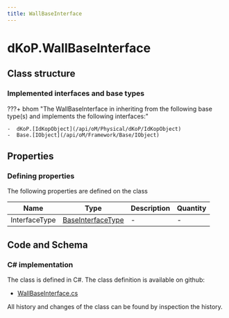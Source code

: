 ```yaml
---
title: WallBaseInterface
---
```


# dKoP.WallBaseInterface



## Class structure

### Implemented interfaces and base types

???+ bhom "The WallBaseInterface in inheriting from the following base type(s) and implements the following interfaces:"

    -  dKoP.[IdKopObject](/api/oM/Physical/dKoP/IdKopObject)
    -  Base.[IObject](/api/oM/Framework/Base/IObject)


## Properties



### Defining properties

The following properties are defined on the class

| Name             | Type             | Description      | Quantity         |
|------------------|------------------|------------------|------------------|
| InterfaceType | [BaseInterfaceType](/api/oM/Physical/dKoP/BaseInterfaceType) | - | - |


## Code and Schema

### C# implementation

The class is defined in C#. The class definition is available on github:

- [WallBaseInterface.cs](https://github.com/BHoM/dKoP_Toolkit/blob/develop/dKoP_oM/Interfaces/WallBaseInterface.cs)

All history and changes of the class can be found by inspection the history.
